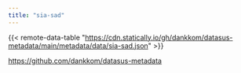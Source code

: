 ```yaml
---
title: "sia-sad"
---
```


{{< remote-data-table "https://cdn.statically.io/gh/dankkom/datasus-metadata/main/metadata/data/sia-sad.json" >}}

https://github.com/dankkom/datasus-metadata
